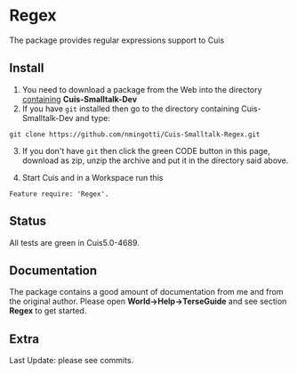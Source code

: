 Regex
==========

The package provides regular expressions support to Cuis

## Install

1. You need to download a package from the Web into the directory <u>containing</u> **Cuis-Smalltalk-Dev**
2. If you have `git` installed then go to the directory containing Cuis-Smalltalk-Dev and type:

```git clone https://github.com/nmingotti/Cuis-Smalltalk-Regex.git```

3. If you don't have `git` then click the green CODE button in this page, download as zip, unzip the archive and put it in the directory said above. 

4. Start Cuis and in a Workspace run this 

````Feature require: 'Regex'.````

## Status 

All tests are green in Cuis5.0-4689.

## Documentation 

The package contains a good amount of documentation from me and from the original author. Please open **World->Help->TerseGuide** and see section **Regex** to get started. 


## Extra

Last Update: please see commits.
